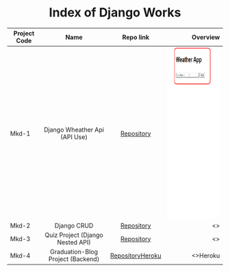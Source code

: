 # 
<h1 align="center">Index of Django Works</h1>  
  
  | Project Code | Name     | Repo link                                                      |           Overview                  |
  |--------------|:--------:|:--------------------------------------------------------------:|------------------------------------:|
  |Mkd-1     |Django Wheather Api (API Use)| [Repository](https://github.com/marntext/django_weather_api)|<img src="img/weatherApp.gif" height="400">|
  |Mkd-2     |Django CRUD| [Repository]()|<>|
  |Mkd-3     |Quiz Project (Django Nested API)| [Repository](https://github.com/marntext/Quiz)|<>|
  |Mkd-4     |Graduation-Blog Project (Backend)| [Repository](https://github.com/marntext/backend)[Heroku](https://fsm-blogapp-django.herokuapp.com)|<>Heroku|
